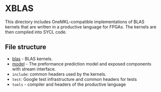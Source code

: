 # XBLAS

This directory includes OneMKL-compatible implementations of BLAS kernels that are written in a productive language for FPGAs. The kernels are then compiled into SYCL code.

## File structure

* [blas](blas/README.md) - BLAS kernels.
* [model](model/README.md) - The preformance prediction model and exposed components with stream interface.
* `include`: common headers used by the kernels.
* `test`: Google test infrastructure and common headers for tests
* `tools` - compiler and headers of the productive language
